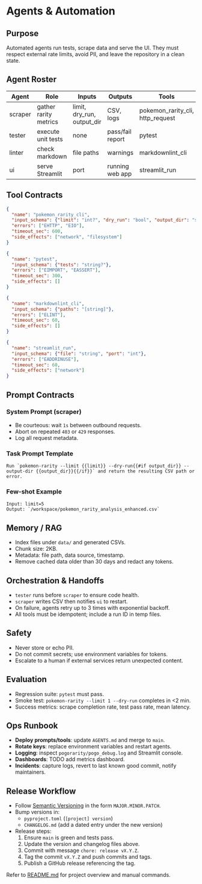 # Agents & Automation

## Purpose

Automated agents run tests, scrape data and serve the UI. They must respect external rate limits, avoid PII, and leave the repository in a clean state.

## Agent Roster

| Agent | Role | Inputs | Outputs | Tools |
|---|---|---|---|---|
| scraper | gather rarity metrics | limit, dry_run, output_dir | CSV, logs | pokemon_rarity_cli, http_request |
| tester | execute unit tests | none | pass/fail report | pytest |
| linter | check markdown | file paths | warnings | markdownlint_cli |
| ui | serve Streamlit | port | running web app | streamlit_run |

## Tool Contracts

```json
{
  "name": "pokemon_rarity_cli",
  "input_schema": {"limit": "int?", "dry_run": "bool", "output_dir": "string?"},
  "errors": ["EHTTP", "EIO"],
  "timeout_sec": 600,
  "side_effects": ["network", "filesystem"]
}
```

```json
{
  "name": "pytest",
  "input_schema": {"tests": "string?"},
  "errors": ["EIMPORT", "EASSERT"],
  "timeout_sec": 300,
  "side_effects": []
}
```

```json
{
  "name": "markdownlint_cli",
  "input_schema": {"paths": "[string]"},
  "errors": ["ELINT"],
  "timeout_sec": 60,
  "side_effects": []
}
```

```json
{
  "name": "streamlit_run",
  "input_schema": {"file": "string", "port": "int"},
  "errors": ["EADDRINUSE"],
  "timeout_sec": 60,
  "side_effects": ["network"]
}
```

## Prompt Contracts

### System Prompt (scraper)

- Be courteous: wait `1s` between outbound requests.
- Abort on repeated `403` or `429` responses.
- Log all request metadata.

### Task Prompt Template

```text
Run `pokemon-rarity --limit {{limit}} --dry-run{{#if output_dir}} --output-dir {{output_dir}}{{/if}}` and return the resulting CSV path or error.
```

### Few-shot Example

```text
Input: limit=5
Output: `/workspace/pokemon_rarity_analysis_enhanced.csv`
```

## Memory / RAG

- Index files under `data/` and generated CSVs.
- Chunk size: 2KB.
- Metadata: file path, data source, timestamp.
- Remove cached data older than 30 days and redact any tokens.

## Orchestration & Handoffs

- `tester` runs before `scraper` to ensure code health.
- `scraper` writes CSV then notifies `ui` to restart.
- On failure, agents retry up to 3 times with exponential backoff.
- All tools must be idempotent; include a run ID in temp files.

## Safety

- Never store or echo PII.
- Do not commit secrets; use environment variables for tokens.
- Escalate to a human if external services return unexpected content.

## Evaluation

- Regression suite: `pytest` must pass.
- Smoke test: `pokemon-rarity --limit 1 --dry-run` completes in <2 min.
- Success metrics: scrape completion rate, test pass rate, mean latency.

## Ops Runbook

- **Deploy prompts/tools**: update `AGENTS.md` and merge to `main`.
- **Rotate keys**: replace environment variables and restart agents.
- **Logging**: inspect `pogorarity/pogo_debug.log` and Streamlit console.
- **Dashboards**: TODO add metrics dashboard.
- **Incidents**: capture logs, revert to last known good commit, notify maintainers.

## Release Workflow

- Follow [Semantic Versioning](https://semver.org/) in the form `MAJOR.MINOR.PATCH`.
- Bump versions in:
  - `pyproject.toml` (`[project] version`)
  - `CHANGELOG.md` (add a dated entry under the new version)
- Release steps:
  1. Ensure `main` is green and tests pass.
  2. Update the version and changelog files above.
  3. Commit with message `chore: release vX.Y.Z`.
  4. Tag the commit `vX.Y.Z` and push commits and tags.
  5. Publish a GitHub release referencing the tag.

Refer to [README.md](README.md) for project overview and manual commands.
